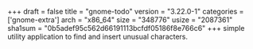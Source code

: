 +++
draft = false
title = "gnome-todo"
version = "3.22.0-1"
categories = ['gnome-extra']
arch = "x86_64"
size = "348776"
usize = "2087361"
sha1sum = "0b5adef95c562d66191113bcfdf05186f8e766c6"
+++
simple utility application to find and insert unusual characters.